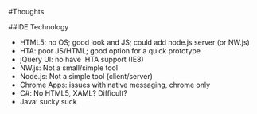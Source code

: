 #Thoughts

##IDE Technology
* HTML5: no OS; good look and JS; could add node.js server (or NW.js)
* HTA: poor JS/HTML; good option for a quick prototype
* jQuery UI: no have .HTA support (IE8)
* NW.js: Not a small/simple tool
* Node.js: Not a simple tool (client/server)
* Chrome Apps: issues with native messaging, chrome only
* C#: No HTML5, XAML? Difficult?
* Java: sucky suck